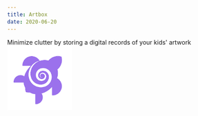 ```yaml
---
title: Artbox
date: 2020-06-20
---
```

Minimize clutter by storing a digital records of your kids' artwork  
[![Artbox](assets/artbox-icon.png "Go To Artbox")](https://artbox.app)  
